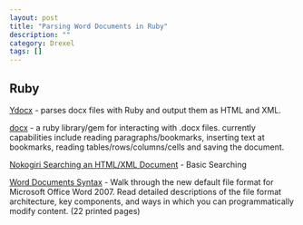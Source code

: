 ```yaml
---
layout: post
title: "Parsing Word Documents in Ruby"
description: ""
category: Drexel
tags: []
---
```


Ruby
-----
[Ydocx](https://github.com/zdavatz/ydocx) - parses docx files with Ruby and output them as HTML and XML.

[docx](https://github.com/chrahunt/docx) - a ruby library/gem for interacting with .docx files. currently capabilities include reading paragraphs/bookmarks, inserting text at bookmarks, reading tables/rows/columns/cells and saving the document.

[Nokogiri Searching an HTML/XML Document](http://nokogiri.org/tutorials/searching_a_xml_html_document.html) - Basic Searching

[Word Documents Syntax](http://msdn.microsoft.com/en-us/library/bb266220(v=office.12).aspx) - Walk through the new default file format for Microsoft Office Word 2007. Read detailed descriptions of the file format architecture, key components, and ways in which you can programmatically modify content. (22 printed pages)